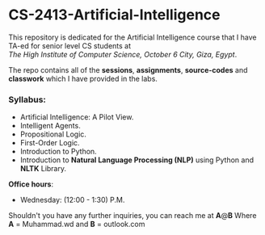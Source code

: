 # CS-2413-Artificial-Intelligence

This repository is dedicated for the Artificial Intelligence course that I have TA-ed for senior level CS students at<br> <i>The High Institute of Computer Science, October 6 City, Giza, Egypt</i>.

The repo contains all of the <b>sessions</b>, <b>assignments</b>, <b>source-codes</b> and <b>classwork</b> which I have provided in the labs.

<h3>Syllabus:</h3>
<ul>
  <li>Artificial Intelligence: A Pilot View.</li>
  <li>Intelligent Agents.</li>
  <li>Propositional Logic.</li>
  <li>First-Order Logic.</li>
  <li>Introduction to Python.</li>
  <li>Introduction to <b>Natural Language Processing (NLP)</b> using Python and <b>NLTK</b> Library.</li>
</ul>

<b>Office hours</b>:
<ul>
  <li>Wednesday: (12:00 - 1:30) P.M. </li>
</ul>

Shouldn't you have any further inquiries, you can reach me at <b>A</b>@<b>B</b> 
Where <br>
<b>A</b> = Muhammad.wd
and
<b>B</b> = outlook.com
